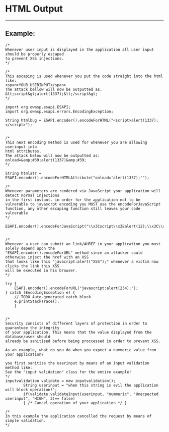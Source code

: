 # HTML Output
-------

## Example:

	    
	/*
	Whenever user input is displayed in the application all user input should be properly escaped 
	to prevent XSS injections.
	*/

	/*
	This escaping is used whenever you put the code straight into the html like:
	<span>YOUR USERINPUT</span>
	The attack bellow will now be outputted as,
	&lt;script&gt;alert(1337);&lt;/script&gt;
	*/

	import org.owasp.esapi.ESAPI;
	import org.owasp.esapi.errors.EncodingException;

	String htmlbug = ESAPI.encoder().encodeForHTML("<script>alert(1337);</script>");


	/*
	This next encoding method is used for whenever you are allowing userinput into 
	html attributes.
	The attack below will now be outputted as:
	onload=&amp;#39;alert(1337)&amp;#39;
	*/
			
	String htmlatr = ESAPI.encoder().encodeForHTMLAttribute("onload='alert(1337);'");
			
	/*
	Whenever parameters are rendered via JavaScript your application will detect normal injections
	in the first instant. in order for the application not to be vulnerable to javascrpt encoding you MUST use the encodeForJavaScript function, any other escaping function still leaves your code vulnerable
	*/	      

	ESAPI.encoder().encodeForJavaScript("\\x3Cscript\\x3Ealert(12);\\x3C\\x2Fscript\\x3E");
			

	/*
	Whenever a user can submit an link/AHREF in your application you must solely depend upon the
	"ESAPI.encoder().encodeForURL" method since an attacker could otherwise inject the href with an XSS
	that looks like this "javacript:alert("XSS");" whenever a victim now clicks the link this XSS
	will be executed in his browser.
	*/ 

	try {
		ESAPI.encoder().encodeForURL("javascript:alert(234);");
	} catch (EncodingException e) {
		// TODO Auto-generated catch block
		e.printStackTrace();
		}


	/*
	Security consists of different layers of protection in order to guarantuee the integrity
	of your application. This means that the value displayed from the database/user should
	already be sanitised before being proccessed in order to prevent XSS.

	As an example, what do you do when you expect a nummeric value from your application?

	you first sanitize the userinput by means of an input validation method like:
	See the "input validation" class for the entire example!
	*/
	inputvalidation validate = new inputvalidation();
			String userinput = "when this string is evil the application will block operation!";
			if(validate.validateInput(userinput, "nummeric", "Unecpected userinput", "HIGH", 3)== false)
			{ /* Cancel operation of your application */ }
			
	/*
	In this example the application cancelled the request by means of simple validation.
	*/


